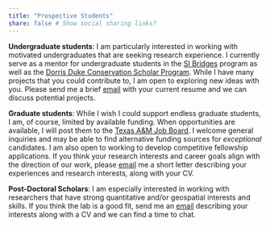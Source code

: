 ```yaml
---
title: "Prospective Students"
share: false # Show social sharing links?
---
```


  
  
  

__**Undergraduate students**__: I am particularly interested in working with motivated undergraduates that are seeking research experience. I currently serve as a mentor for undergraduate students in the [SI Bridges](https://sibridges.siu.edu/) program as well as the [Dorris Duke Conservation Scholar Program](https://www.ddcf.org/funding-areas/environment/doris-duke-conservation-scholars-program/). While I have many projects that you could contribute to, I am open to exploring new ideas with you. Please send me a brief [email](mailto:bpease1@siu.edu) with your current resume and we can discuss potential projects.    

__**Graduate students**__: While I wish I could support endless graduate students, I am, of course, limited by available funding. When opportunities are available, I will post them to the [Texas A&M Job Board](https://wfscjobs.tamu.edu/job-board/). I welcome general inquiries and may be able to find alternative funding sources for *exceptional* candidates. I am also open to working to develop competitive fellowship applications. If you think your research interests and career goals align with the direction of our work, please [email](mailto:bpease1@siu.edu) me a short letter describing your experiences and research interests, along with your CV.     

__**Post-Doctoral Scholars**__: I am especially interested in working with researchers that have strong quantitative and/or geospatial interests and skills. If you think the lab is a good fit, send me an [email](mailto:bpease1@siu.edu) describing your interests along with a CV and we can find a time to chat.